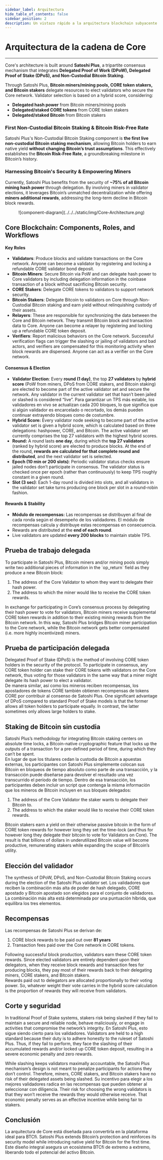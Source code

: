 ```yaml
---
sidebar_label: Arquitectura
hide_table_of_contents: false
sidebar_position: 2
description: Un vistazo rápido a la arquitectura blockchain subyacente de Core
---
```


# Arquitectura de la cadena de Core

---

Core's architecture is built around **Satoshi Plus**, a tripartite consensus mechanism that integrates **Delegated Proof of Work (DPoW), Delegated Proof of Stake (DPoS), and Non-Custodial Bitcoin Staking**.

Through Satoshi Plus, **Bitcoin miners/mining pools, CORE token stakers, and Bitcoin stakers** delegate resources to elect validators who secure the Core network. Validator selection is based on a hybrid score, considering:

- **Delegated hash power** from Bitcoin miners/mining pools
- **Delegated/staked CORE tokens** from CORE token stakers
- **Delegated/staked Bitcoin** from Bitcoin stakers

### **First Non-Custodial Bitcoin Staking & Bitcoin Risk-Free Rate**

Satoshi Plus's Non-Custodial Bitcoin Staking component is **the first live non-custodial Bitcoin staking mechanism**, allowing Bitcoin holders to earn native yield **without changing Bitcoin’s trust assumptions**. This effectively establishes the **Bitcoin Risk-Free Rate**, a groundbreaking milestone in Bitcoin’s history.

### **Harnessing Bitcoin's Security & Empowering Miners**

Currently, Satoshi Plus benefits from the security of **\~75% of all Bitcoin mining hash power** through delegation. By involving miners in validator elections, it leverages Bitcoin’s unmatched decentralization while offering **miners additional rewards**, addressing the long-term decline in Bitcoin block rewards.

<p align="center">
![component-diagram](../../../static/img/Core-Architecture.png)
</p>

## **Core Blockchain: Components, Roles, and Workflows**

#### **Key Roles**

- **Validators**: Produce blocks and validate transactions on the Core network. Anyone can become a validator by registering and locking a refundable CORE validator bond deposit.
- **Bitcoin Miners**: Secure Bitcoin via PoW and can delegate hash power to Core validators by including delegation information in the coinbase transaction of a block without sacrificing Bitcoin security.
- **CORE Stakers**: Delegate CORE tokens to validators to support network security.
- **Bitcoin Stakers**: Delegate Bitcoin to validators on Core through Non-Custodial Bitcoin staking and earn yield without relinquishing custody of their assets.
- **Relayers**: These are responsible for synchronizing the data between the Core and Bitcoin network. They transmit Bitcoin block and transaction data to Core. Anyone can become a relayer by registering and locking up a refundable CORE token deposit.
- **Verifiers**: Report malicious behaviors on the Core network. Successful verification flags can trigger the slashing or jailing of validators and bad actors, and verifiers are compensated for this monitoring activity when block rewards are dispensed. Anyone can act as a verifier on the Core network.

#### **Consensus & Election**

- **Validator Election**: Every **round (1 day)**, the top **27 validators** by **hybrid score** (PoW from miners, DPoS from CORE stakers, and Bitcoin staking) are elected to become part of the active validator set and secure the network. Any validator in the current validator set that hasn’t been jailed or slashed is considered “live”. Para garantizar un TPS más estable, los validadores en vivo se actualizan cada 200 bloques, lo que significa que si algún validador es encarcelado o recortado, los demás pueden continuar extrayendo bloques como de costumbre.
- **Hybrid Score:** Every validator node seeking to become part of the active validator set is given a hybrid score, which is calculated based on three delegations: hashpower, CORE, and Bitcoin. The active validator set currently comprises the top 27 validators with the highest hybrid scores.
- **Round:** A round lasts **one day**, during which the **top 27 validators** (ranked by hybrid score) are elected to produce blocks. At the end of the round, **rewards are calculated for that complete round and distributed**, and the next validator set is selected.
- **Epoch (10 min or 200 slots)**: Periodic validator status checks ensure jailed nodes don’t participate in consensus. The validator status is checked once per epoch (rather than continuously) to keep TPS roughly constant in a given round.
- **Slot (3 sec)**: Each 1-day round is divided into slots, and all validators in the validator set take turns producing one block per slot in a round-robin fashion.

#### **Rewards & Stability**

- **Módulo de recompensas:** Las recompensas se distribuyen al final de cada ronda según el desempeño de los validadores. El módulo de recompensas calcula y distribuye estas recompensas en consecuencia.
- Rewards are distributed at the **end of each round**.
- Live validators are updated **every 200 blocks** to maintain stable TPS.

## Prueba de trabajo delegada

To participate in Satoshi Plus, Bitcoin miners and/or mining pools simply write two additional pieces of information in the \`op\_return\` field as they produce a new Bitcoin block:

1. The address of the Core Validator to whom they want to delegate their hash power.
2. The address to which the miner would like to receive the CORE token rewards.

In exchange for participating in Core’s consensus process by delegating their hash power to vote for validators, Bitcoin miners receive supplemental CORE token rewards in addition to their existing mining rewards from the Bitcoin network. In this way, Satoshi Plus bridges Bitcoin miner participation to the Core network, while the Bitcoin network gets better compensated (i.e. more highly incentivized) miners.

## Prueba de participación delegada

Delegated Proof of Stake (DPoS) is the method of involving CORE token holders in the security of the protocol. To participate in consensus, any CORE token holder can stake their CORE tokens with validators on the Core network, thus voting for those validators in the same way that a miner might delegate its hash power to elect a validator.\
De manera similar, así como los mineros reciben recompensas, los apostadores de tokens CORE también obtienen recompensas de tokens CORE por contribuir al consenso de Satoshi Plus. One significant advantage of DPoS compared to standard Proof of Stake models is that the former allows all token holders to participate equally. In contrast, the latter sometimes only allows large holders to stake.

## Staking de Bitcoin sin custodia

Satoshi Plus’s methodology for integrating Bitcoin staking centers on absolute time locks, a Bitcoin-native cryptographic feature that locks up the outputs of a transaction for a pre-defined period of time, during which they can’t be spent.\
En lugar de que los titulares cedan la custodia de Bitcoin a apuestas externas, los participantes con Satoshi Plus simplemente colocan sus Bitcoin en bloqueos de tiempo absoluto como parte de una transacción, y la transacción puede diseñarse para devolver el resultado una vez transcurrido el período de tiempo. Dentro de esa transacción, los participantes deben incluir un script que contenga la misma información que los mineros de Bitcoin incluyen en sus bloques delegados:

1. The address of the Core Validator the staker wants to delegate their Bitcoin to.
2. The address to which the staker would like to receive their CORE token rewards.

Bitcoin stakers earn a yield on their otherwise passive bitcoin in the form of CORE token rewards for however long they set the time-lock (and thus for however long they delegate their bitcoin to vote for Validators on Core). The result is that billions of dollars in underutilized Bitcoin value will become productive, remunerating stakers while expanding the scope of Bitcoin’s utility.

## Elección del validador

The synthesis of DPoW, DPoS, and Non-Custodial Bitcoin Staking occurs during the election of the Satoshi Plus validator set. Los validadores que reciben la combinación más alta de poder de hash delegado, CORE apostado y Bitcoin apostado son elegidos para el conjunto de validadores. La combinación más alta está determinada por una puntuación híbrida, que equilibra los tres elementos.

## Recompensas

Las recompensas de Satoshi Plus se derivan de:

1. CORE block rewards to be paid out over **81 years**
2. Transaction fees paid over the Core network in CORE tokens.

Following successful block production, validators earn these CORE token rewards. Since elected validators are entirely dependent upon their delegators, when they receive block rewards and transaction fees for producing blocks, they pay most of their rewards back to their delegating miners, CORE stakers, and Bitcoin stakers.\
Rewards paid out to delegators are allocated proportionally to their voting power. So, whatever weight their vote carries in the hybrid score calculation is the proportion of rewards they will receive from validators.

## Corte y seguridad

In traditional Proof of Stake systems, stakers risk being slashed if they fail to maintain a secure and reliable node, behave maliciously, or engage in activities that compromise the network’s integrity. En Satoshi Plus, esto sigue siendo cierto para los validadores. Validators are held to a high standard because their duty is to adhere honestly to the ruleset of Satoshi Plus. Thus, if they fail to perform, they face the slashing of their accumulated rewards and/or locked up CORE token deposit, resulting in a severe economic penalty and zero rewards.

While slashing keeps validators maximally accountable, the Satoshi Plus mechanism’s design is not meant to penalize participants for actions they don’t control. Therefore, miners, CORE stakers, and Bitcoin stakers have no risk of their delegated assets being slashed. Su incentivo para elegir a los mejores validadores radica en las recompensas que pueden obtener al seleccionar con diligencia. Their risk for choosing the wrong validators is that they won’t receive the rewards they would otherwise receive. That economic penalty serves as an effective incentive while being fair to stakers.

## Conclusión

La arquitectura de Core está diseñada para convertirla en la plataforma ideal para BTCfi. Satoshi Plus extends Bitcoin’s protection and reinforces its security model while introducing native yield for Bitcoin for the first time. Este diseño integral asegura un ecosistema BTCfi de extremo a extremo, liberando todo el potencial del activo Bitcoin.
